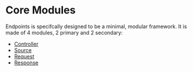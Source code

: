 # Core Modules

Endpoints is specifcally designed to be a minimal, modular
framework. It is made of 4 modules, 2 primary and 2 secondary:

- [Controller](/guides/controller-module)
- [Source](/guides/source-module)
- [Request](/guides/request-module)
- [Response](/guides/response-module)


